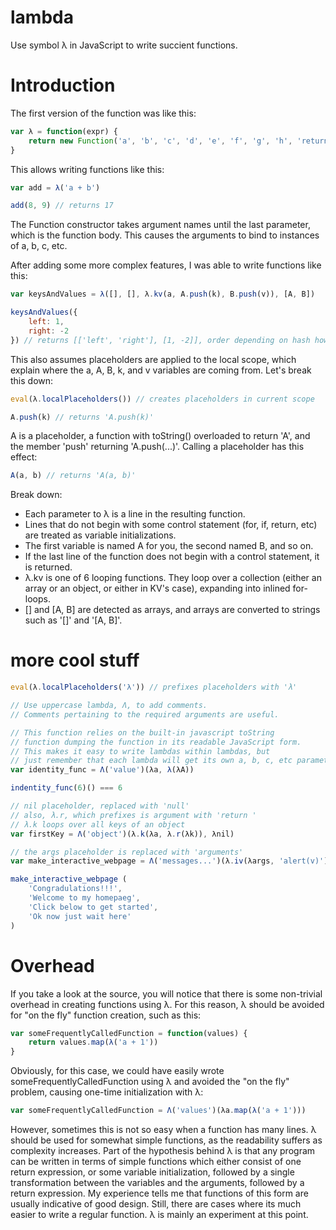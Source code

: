 # lambda
Use symbol λ in JavaScript to write succient functions.
# Introduction
The first version of the function was like this:
~~~JavaScript
var λ = function(expr) {
	return new Function('a', 'b', 'c', 'd', 'e', 'f', 'g', 'h', 'return ' + expr)
}
~~~
This allows writing functions like this:
~~~JavaScript
var add = λ('a + b')

add(8, 9) // returns 17
~~~
The Function constructor takes argument names until the last parameter, which is the function body. This causes the arguments to bind to instances of a, b, c, etc.

After adding some more complex features, I was able to write functions like this:

~~~JavaScript
var keysAndValues = λ([], [], λ.kv(a, A.push(k), B.push(v)), [A, B])

keysAndValues({
	left: 1,
	right: -2
}) // returns [['left', 'right'], [1, -2]], order depending on hash however
~~~

This also assumes placeholders are applied to the local scope, which explain where the a, A, B, k, and v variables are coming from. Let's break this down:
~~~JavaScript
eval(λ.localPlaceholders()) // creates placeholders in current scope

A.push(k) // returns 'A.push(k)'
~~~
A is a placeholder, a function with toString() overloaded to return 'A', and the member 'push' returning 'A.push(...)'. Calling a placeholder has this effect:
~~~JavaScript
A(a, b) // returns 'A(a, b)'
~~~
Break down:
- Each parameter to λ is a line in the resulting function.
- Lines that do not begin with some control statement (for, if, return, etc) are treated as variable initializations.
- The first variable is named A for you, the second named B, and so on.
- If the last line of the function does not begin with a control statement, it is returned.
- λ.kv is one of 6 looping functions. They loop over a collection (either an array or an object, or either in KV's case), expanding into inlined for-loops.
- [] and [A, B] are detected as arrays, and arrays are converted to strings such as '[]' and '[A, B]'.

# more cool stuff
~~~JavaScript
eval(λ.localPlaceholders('λ')) // prefixes placeholders with 'λ'

// Use uppercase lambda, Λ, to add comments.
// Comments pertaining to the required arguments are useful.

// This function relies on the built-in javascript toString
// function dumping the function in its readable JavaScript form.
// This makes it easy to write lambdas within lambdas, but
// just remember that each lambda will get its own a, b, c, etc parameters.
var identity_func = Λ('value')(λa, λ(λA))

indentity_func(6)() === 6

// nil placeholder, replaced with 'null'
// also, λ.r, which prefixes is argument with 'return '
// λ.k loops over all keys of an object
var firstKey = Λ('object')(λ.k(λa, λ.r(λk)), λnil)

// the args placeholder is replaced with 'arguments'
var make_interactive_webpage = Λ('messages...')(λ.iv(λargs, 'alert(v)'))

make_interactive_webpage (
	'Congradulations!!!',
	'Welcome to my homepaeg',
	'Click below to get started',
	'Ok now just wait here'
)
~~~

# Overhead
If you take a look at the source, you will notice that there is some non-trivial overhead in creating functions using λ. For this reason, λ should be avoided for "on the fly" function creation, such as this:
~~~JavaScript
var someFrequentlyCalledFunction = function(values) {
	return values.map(λ('a + 1'))
}
~~~
Obviously, for this case, we could have easily wrote someFrequentlyCalledFunction using λ and avoided the "on the fly" problem, causing one-time initialization with λ:
~~~JavaScript
var someFrequentlyCalledFunction = Λ('values')(λa.map(λ('a + 1')))
~~~
However, sometimes this is not so easy when a function has many lines. λ should be used for somewhat simple functions, as the readability suffers as complexity increases. Part of the hypothesis behind λ is that any program can be written in terms of simple functions which either consist of one return expression, or some variable initialization, followed by a single transformation between the variables and the arguments, followed by a return expression. My experience tells me that functions of this form are usually indicative of good design. Still, there are cases where its much easier to write a regular function. λ is mainly an experiment at this point.
